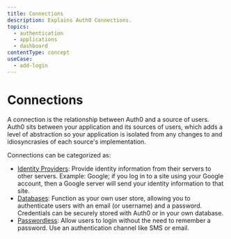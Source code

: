 ```yaml
---
title: Connections
description: Explains Auth0 Connections.
topics:
  - authentication
  - applications
  - dashboard
contentType: concept
useCase:
  - add-login
---
```

# Connections

A connection is the relationship between Auth0 and a source of users. Auth0 sits between your application and its sources of users, which adds a level of abstraction so your application is isolated from any changes to and idiosyncrasies of each source's implementation.

Connections can be categorized as:

- [Identity Providers](/connections/concept/identity-provider): Provide identity information from their servers to other servers. Example: Google; if you log in to a site using your Google account, then a Google server will send your identity information to that site.
- [Databases](/connections/concept/database-connection): Function as your own user store, allowing you to authenticate users with an email (or username) and a password. Credentials can be securely stored with Auth0 or in your own database.
- [Passwordless](/connections/concept/passwordless): Allow users to login without the need to remember a password. Use an authentication channel like SMS or email.
